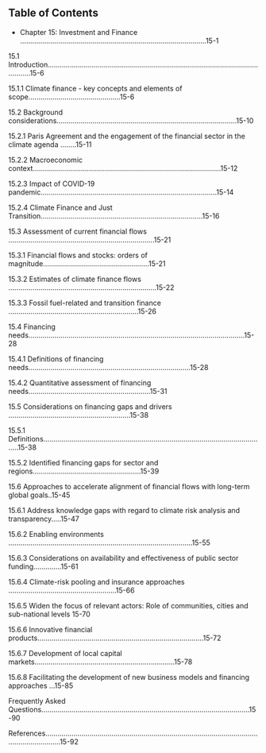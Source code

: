 ## Table of Contents
* Chapter 15: Investment and Finance .............................................................................................15-1

 15.1 Introduction....................................................................................................................15-6
 
 15.1.1 Climate finance - key concepts and elements of scope..............................................15-6
 
 15.2 Background considerations..........................................................................................15-10
 
 15.2.1 Paris Agreement and the engagement of the financial sector in the climate agenda ........15-11
 
 15.2.2 Macroeconomic context..............................................................................................15-12
 
 15.2.3 Impact of COVID-19 pandemic........................................................................................15-14
 
 15.2.4 Climate Finance and Just Transition.................................................................................15-16
 
 15.3 Assessment of current financial flows .........................................................................15-21
 
 15.3.1 Financial flows and stocks: orders of magnitude.....................................................15-21
 
 15.3.2 Estimates of climate finance flows ..........................................................................15-22
 
 15.3.3 Fossil fuel-related and transition finance .................................................................15-26
 
 15.4 Financing needs............................................................................................................15-28
 
 15.4.1 Definitions of financing needs.................................................................................15-28
 
 15.4.2 Quantitative assessment of financing needs.............................................................15-31
 
 15.5 Considerations on financing gaps and drivers .............................................................15-38
 
 15.5.1 Definitions................................................................................................................15-38
 
 15.5.2 Identified financing gaps for sector and regions......................................................15-39
 
 15.6 Approaches to accelerate alignment of financial flows with long-term global goals..15-45
 
 15.6.1 Address knowledge gaps with regard to climate risk analysis and transparency.....15-47
 
 15.6.2 Enabling environments ............................................................................................15-55
 
 15.6.3 Considerations on availability and effectiveness of public sector funding..............15-61
 
 15.6.4 Climate-risk pooling and insurance approaches ......................................................15-66
 
 15.6.5 Widen the focus of relevant actors: Role of communities, cities and sub-national levels
 15-70
 
 15.6.6 Innovative financial products...................................................................................15-72
 
 15.6.7 Development of local capital markets......................................................................15-78
 
 15.6.8 Facilitating the development of new business models and financing approaches ...15-85
 
 Frequently Asked Questions........................................................................................................15-90
 
 References....................................................................................................................................15-92
